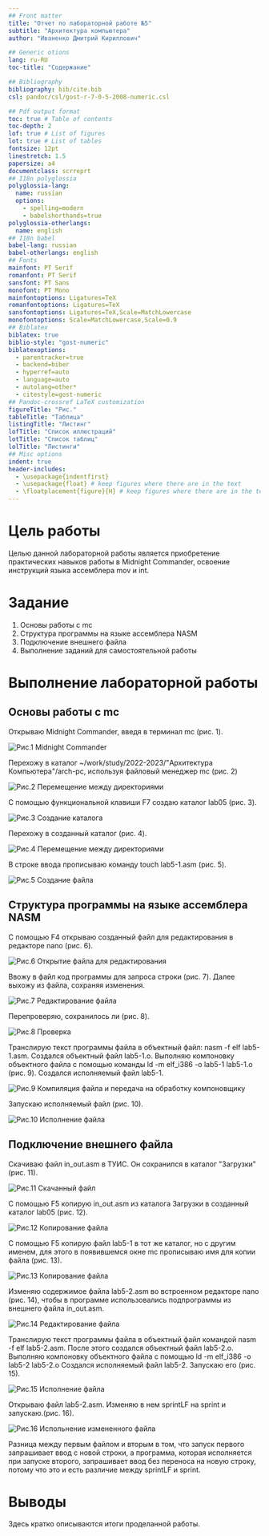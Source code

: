 ```yaml
---
## Front matter
title: "Отчет по лабораторной работе №5"
subtitle: "Архитектура компьютера"
author: "Иваненко Дмитрий Кириллович"

## Generic otions
lang: ru-RU
toc-title: "Содержание"

## Bibliography
bibliography: bib/cite.bib
csl: pandoc/csl/gost-r-7-0-5-2008-numeric.csl

## Pdf output format
toc: true # Table of contents
toc-depth: 2
lof: true # List of figures
lot: true # List of tables
fontsize: 12pt
linestretch: 1.5
papersize: a4
documentclass: scrreprt
## I18n polyglossia
polyglossia-lang:
  name: russian
  options:
	- spelling=modern
	- babelshorthands=true
polyglossia-otherlangs:
  name: english
## I18n babel
babel-lang: russian
babel-otherlangs: english
## Fonts
mainfont: PT Serif
romanfont: PT Serif
sansfont: PT Sans
monofont: PT Mono
mainfontoptions: Ligatures=TeX
romanfontoptions: Ligatures=TeX
sansfontoptions: Ligatures=TeX,Scale=MatchLowercase
monofontoptions: Scale=MatchLowercase,Scale=0.9
## Biblatex
biblatex: true
biblio-style: "gost-numeric"
biblatexoptions:
  - parentracker=true
  - backend=biber
  - hyperref=auto
  - language=auto
  - autolang=other*
  - citestyle=gost-numeric
## Pandoc-crossref LaTeX customization
figureTitle: "Рис."
tableTitle: "Таблица"
listingTitle: "Листинг"
lofTitle: "Список иллюстраций"
lotTitle: "Список таблиц"
lolTitle: "Листинги"
## Misc options
indent: true
header-includes:
  - \usepackage{indentfirst}
  - \usepackage{float} # keep figures where there are in the text
  - \floatplacement{figure}{H} # keep figures where there are in the text
---
```


# Цель работы

Целью данной лабораторной работы является приобретение практических навыков работы в Midnight Commander, освоение инструкций языка ассемблера mov и int.

# Задание

1. Основы работы с mc
2. Структура программы на языке ассемблера NASM
3. Подключение внешнего файла
4. Выполнение заданий для самостоятельной работы


# Выполнение лабораторной работы
## Основы работы с mc

Открываю Midnight Commander, введя в терминал mc (рис. 1).

![Рис.1 Midnight Commander](image/1.png)

Перехожу в каталог ~/work/study/2022-2023/"Архитектура Компьютера"/arch-pc, используя файловый менеджер mc (рис. 2)

![Рис.2 Перемещение между директориями](image/2.png)

С помощью функциональной клавиши F7 создаю каталог lab05 (рис. 3).

![Рис.3 Создание каталога](image/3.png)

Перехожу в созданный каталог (рис. 4).

![Рис.4 Перемещение между директориями](image/4.png)

В строке ввода прописываю команду touch lab5-1.asm (рис. 5).

![Рис.5 Создание файла](image/5.png)

## Структура программы на языке ассемблера NASM

С помощью F4 открываю созданный файл для редактирования в редакторе nano (рис. 6).

![Рис.6 Открытие файла для редактирования](image/6.png)

Ввожу в файл код программы для запроса строки (рис. 7). Далее выхожу из файла, сохраняя изменения.

![Рис.7 Редактирование файла](image/7.png)

Перепроверяю, сохранилось ли (рис. 8).

![Рис.8 Проверка](image/8.png)

Транслирую текст программы файла в объектный файл: nasm -f elf lab5-1.asm. Создался объектный файл lab5-1.o. Выполняю компоновку объектного файла с помощью команды ld -m elf_i386 -o lab5-1 lab5-1.o (рис. 9). Создался исполняемый файл lab5-1.

![Рис.9 Компиляция файла и передача на обработку компоновщику](image/9.png)

Запускаю исполняемый файл (рис. 10).

![Рис.10 Исполнение файла](image/10.png)

## Подключение внешнего файла

Скачиваю файл in_out.asm в ТУИС. Он сохранился в каталог "Загрузки" (рис. 11).

![Рис.11 Скачанный файл](image/11.png)

С помощью F5 копирую in_out.asm из каталога Загрузки в созданный каталог lab05 (рис. 12).

![Рис.12 Копирование файла](image/12.png)

С помощью F5 копирую файл lab5-1 в тот же каталог, но с другим именем, для этого в появившемся окне mc прописываю имя для копии файла (рис. 13).

![Рис.13 Копирование файла](image/13.png)

Изменяю содержимое файла lab5-2.asm во встроенном редакторе nano (рис. 14), чтобы в программе использовались подпрограммы из внешнего файла in_out.asm.

![Рис.14 Редактирование файла](image/14.png)

Транслирую текст программы файла в объектный файл командой nasm -f elf lab5-2.asm. После этого создался объектный файл lab5-2.o. Выполняю компоновку объектного файла с помощью ld -m elf_i386 -o lab5-2 lab5-2.o Создался исполняемый файл lab5-2. Запускаю его (рис. 15). 

![Рис.15 Исполнение файла](image/15.png)

Открываю файл lab5-2.asm. Изменяю в нем sprintLF на sprint и запускаю.(рис. 16).

![Рис.16 Испольнение измененного файла](image/16.png)

Разница между первым файлом и вторым в том, что запуск первого запрашивает ввод с новой строки, а программа, которая исполняется при запуске второго, запрашивает ввод без переноса на новую строку, потому что это и есть различие между sprintLF и sprint.


































# Выводы

Здесь кратко описываются итоги проделанной работы.


